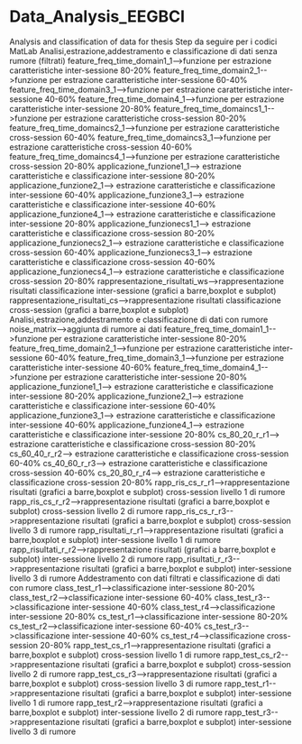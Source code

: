 # Data_Analysis_EEGBCI
Analysis and classification of data for thesis
Step da seguire per i codici MatLab
Analisi,estrazione,addestramento e classificazione di dati senza rumore (filtrati)
feature_freq_time_domain1_1-->funzione per estrazione caratteristiche inter-sessione 80-20%
feature_freq_time_domain2_1-->funzione per estrazione caratteristiche inter-sessione 60-40%
feature_freq_time_domain3_1-->funzione per estrazione caratteristiche inter-sessione 40-60%
feature_freq_time_domain4_1-->funzione per estrazione caratteristiche inter-sessione 20-80%
feature_freq_time_domaincs1_1-->funzione per estrazione caratteristiche cross-session 80-20%
feature_freq_time_domaincs2_1-->funzione per estrazione caratteristiche cross-session 60-40%
feature_freq_time_domaincs3_1-->funzione per estrazione caratteristiche cross-session 40-60%
feature_freq_time_domaincs4_1-->funzione per estrazione caratteristiche cross-session 20-80%
applicazione_funzione1_1--> estrazione caratteristiche e classificazione inter-sessione 80-20%
applicazione_funzione2_1--> estrazione caratteristiche e classificazione inter-sessione 60-40%
applicazione_funzione3_1--> estrazione caratteristiche e classificazione inter-sessione 40-60%
applicazione_funzione4_1--> estrazione caratteristiche e classificazione inter-sessione 20-80%
applicazione_funzionecs1_1--> estrazione caratteristiche e classificazione cross-session 80-20%
applicazione_funzionecs2_1--> estrazione caratteristiche e classificazione cross-session 60-40%
applicazione_funzionecs3_1--> estrazione caratteristiche e classificazione cross-session 40-60%
applicazione_funzionecs4_1--> estrazione caratteristiche e classificazione cross-session 20-80%
rappresentazione_risultati_ws-->rappresentazione risultati classificazione inter-sessione (grafici a barre,boxplot e subplot)
rappresentazione_risultati_cs-->rappresentazione risultati classificazione cross-session (grafici a barre,boxplot e subplot)
Analisi,estrazione,addestramento e classificazione di dati con rumore
noise_matrix-->aggiunta di rumore ai dati
feature_freq_time_domain1_1-->funzione per estrazione caratteristiche inter-sessione 80-20%
feature_freq_time_domain2_1-->funzione per estrazione caratteristiche inter-sessione 60-40%
feature_freq_time_domain3_1-->funzione per estrazione caratteristiche inter-sessione 40-60%
feature_freq_time_domain4_1-->funzione per estrazione caratteristiche inter-sessione 20-80%
applicazione_funzione1_1--> estrazione caratteristiche e classificazione inter-sessione 80-20%
applicazione_funzione2_1--> estrazione caratteristiche e classificazione inter-sessione 60-40%
applicazione_funzione3_1--> estrazione caratteristiche e classificazione inter-sessione 40-60%
applicazione_funzione4_1--> estrazione caratteristiche e classificazione inter-sessione 20-80%
cs_80_20_r_r1--> estrazione caratteristiche e classificazione cross-session 80-20%
cs_60_40_r_r2--> estrazione caratteristiche e classificazione cross-session 60-40%
cs_40_60_r_r3--> estrazione caratteristiche e classificazione cross-session 40-60%
cs_20_80_r_r4--> estrazione caratteristiche e classificazione cross-session 20-80%
rapp_ris_cs_r_r1-->rappresentazione risultati (grafici a barre,boxplot e subplot) cross-session livello 1 di rumore
rapp_ris_cs_r_r2-->rappresentazione risultati (grafici a barre,boxplot e subplot) cross-session livello 2 di rumore
rapp_ris_cs_r_r3-->rappresentazione risultati (grafici a barre,boxplot e subplot) cross-session livello 3 di rumore
rapp_risultati_r_r1-->rappresentazione risultati (grafici a barre,boxplot e subplot) inter-sessione livello 1 di rumore
rapp_risultati_r_r2-->rappresentazione risultati (grafici a barre,boxplot e subplot) inter-sessione livello 2 di rumore
rapp_risultati_r_r3-->rappresentazione risultati (grafici a barre,boxplot e subplot) inter-sessione livello 3 di rumore
Addestramento con dati filtrati e classificazione di dati con rumore
class_test_r1-->classificazione inter-sessione 80-20%
class_test_r2-->classificazione inter-sessione 60-40%
class_test_r3-->classificazione inter-sessione 40-60%
class_test_r4-->classificazione inter-sessione 20-80%
cs_test_r1-->classificazione inter-sessione 80-20%
cs_test_r2-->classificazione inter-sessione 60-40%
cs_test_r3-->classificazione inter-sessione 40-60%
cs_test_r4-->classificazione cross-session 20-80%
rapp_test_cs_r1-->rappresentazione risultati (grafici a barre,boxplot e subplot) cross-session livello 1 di rumore
rapp_test_cs_r2-->rappresentazione risultati (grafici a barre,boxplot e subplot) cross-session livello 2 di rumore
rapp_test_cs_r3-->rappresentazione risultati (grafici a barre,boxplot e subplot) cross-session livello 3 di rumore
rapp_test_r1-->rappresentazione risultati (grafici a barre,boxplot e subplot) inter-sessione livello 1 di rumore
rapp_test_r2-->rappresentazione risultati (grafici a barre,boxplot e subplot) inter-sessione livello 2 di rumore
rapp_test_r3-->rappresentazione risultati (grafici a barre,boxplot e subplot) inter-sessione livello 3 di rumore


